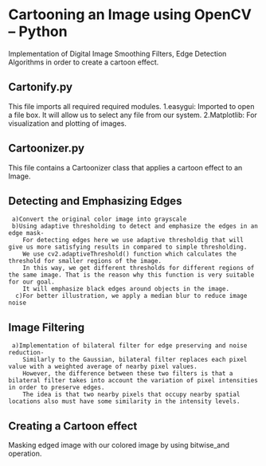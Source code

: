 # Cartooning an Image using OpenCV – Python
Implementation of Digital Image Smoothing Filters, Edge Detection Algorithms in order to create a cartoon effect.

## Cartonify.py
This file imports all required required modules.
  1.easygui: Imported to open a file box. It will allow us to select any file from our system.
  2.Matplotlib: For visualization and plotting of images.
  
## Cartoonizer.py
This file contains a Cartoonizer class that applies a cartoon effect to an Image.
  ## Detecting and Emphasizing Edges
     a)Convert the original color image into grayscale
     b)Using adaptive thresholding to detect and emphasize the edges in an edge mask-
        For detecting edges here we use adaptive thresholdig that will give us more satisfying results in compared to simple thresholding. 
        We use cv2.adaptiveThreshold() function which calculates the threshold for smaller regions of the image. 
        In this way, we get different thresholds for different regions of the same image. That is the reason why this function is very suitable for our goal.
        It will emphasize black edges around objects in the image.
      c)For better illustration, we apply a median blur to reduce image noise
    
  ## Image Filtering
     a)Implementation of bilateral filter for edge preserving and noise reduction-
        Similarly to the Gaussian, bilateral filter replaces each pixel value with a weighted average of nearby pixel values. 
        However, the difference between these two filters is that a bilateral filter takes into account the variation of pixel intensities in order to preserve edges. 
        The idea is that two nearby pixels that occupy nearby spatial locations also must have some similarity in the intensity levels.
  
 ## Creating a Cartoon effect
   Masking edged image with our colored image by using bitwise_and operation.
 
